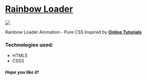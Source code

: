<h1><a href="https://elena-in-code.github.io/rainbow-loader/"><strong>Rainbow Loader</strong></a></h1>
<img src="https://user-images.githubusercontent.com/30567608/29747950-30cc46ec-8b0b-11e7-8ded-560affefbe59.gif">
<p> Rainbow Loader Animation - Pure CSS  Inspired by <a href="https://youtu.be/Y0wwJrhVJcU"><strong>Online Tutorials</strong></a></p>
<h3>Technologies used: </h3>
<ul>
	<li>HTML5</li>
	<li>CSS3</li>
</ul>

<h5>Hope you like it!</h5>
